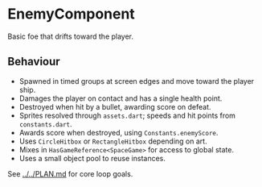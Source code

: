 # EnemyComponent

Basic foe that drifts toward the player.

## Behaviour

- Spawned in timed groups at screen edges and move toward the player ship.
- Damages the player on contact and has a single health point.
- Destroyed when hit by a bullet, awarding score on defeat.
- Sprites resolved through `assets.dart`; speeds and hit points from `constants.dart`.
- Awards score when destroyed, using `Constants.enemyScore`.
- Uses `CircleHitbox` or `RectangleHitbox` depending on art.
- Mixes in `HasGameReference<SpaceGame>` for access to global state.
- Uses a small object pool to reuse instances.

See [../../PLAN.md](../../PLAN.md) for core loop goals.

